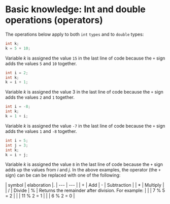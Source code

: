 # Basic knowledge: Int and double operations (operators)

The operations below apply to both `int` `types` and
to `double` types:
```cs
int k;
k = 5 + 10;
```
Variable *k* is assigned the value `15` in the last line of code
because the `+` sign adds the values `5` and `10` together.
```cs
int i = 2;
int k;
k = i + 1;
```
Variable *k* is assigned the value 3 in the last line of code
because the `+` sign adds the values `2` and `1` together.
```cs
int i = -8;
int k;
k = 1 + i;
```
Variable *k* is assigned the value `-7` in the last line of code
because the `+` sign adds the values `1` and `-8` together.
```cs
int i = 5;
int j = 3;
int k;
k = i + j;
```
Variable *k* is assigned the value `8` in the last line of code
because the `+` sign adds up the values from *i* and *j*.
In the above examples, the operator (the `+` sign) can be
can be replaced with one of the following:

| symbol | elaboration |.
| --- | --- |
| + | Add
| - | Subtraction |
| * | Multiply |
| / | Divide
| % | Returns the remainder after division. For example: |
| | 7 % 5 = 2 |
| | 11 % 2 = 1 |
| | 6 % 2 = 0 |